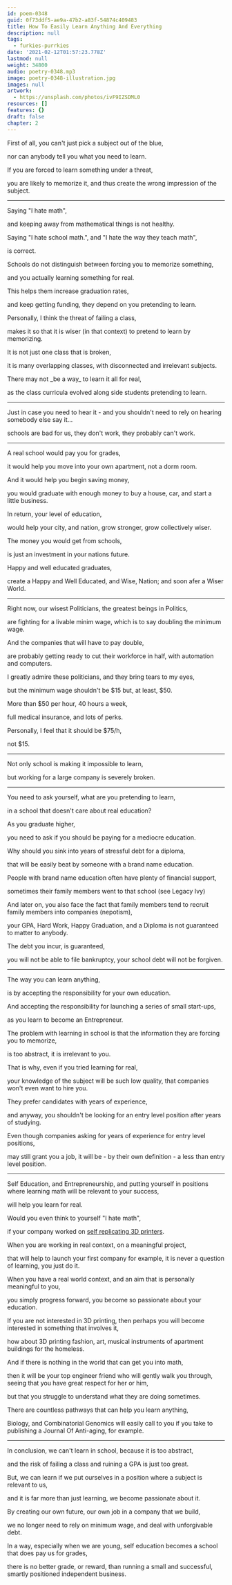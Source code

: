 ```yaml
---
id: poem-0348
guid: 0f73ddf5-ae9a-47b2-a83f-54874c409483
title: How To Easily Learn Anything And Everything
description: null
tags:
  - furkies-purrkies
date: '2021-02-12T01:57:23.778Z'
lastmod: null
weight: 34800
audio: poetry-0348.mp3
image: poetry-0348-illustration.jpg
images: null
artwork:
  - https://unsplash.com/photos/ivF9IZSDML0
resources: []
features: {}
draft: false
chapter: 2
---
```


First of all, you can't just pick a subject out of the blue,

nor can anybody tell you what you need to learn.

If you are forced to learn something under a threat,

you are likely to memorize it, and thus create the wrong impression of the subject.

---

Saying "I hate math",

and keeping away from mathematical things is not healthy.

Saying "I hate school math.", and "I hate the way they teach math",

is correct.

Schools do not distinguish between forcing you to memorize something,

and you actually learning something for real.

This helps them increase graduation rates,

and keep getting funding, they depend on you pretending to learn.

Personally, I think the threat of failing a class,

makes it so that it is wiser (in that context) to pretend to learn by memorizing.

It is not just one class that is broken,

it is many overlapping classes, with disconnected and irrelevant subjects.

There may not \_be a way\_ to learn it all for real,

as the class curricula evolved along side students pretending to learn.

---

Just in case you need to hear it - and you shouldn't need to rely on hearing somebody else say it...

schools are bad for us, they don't work, they probably can't work.

---

A real school would pay you for grades,

it would help you move into your own apartment, not a dorm room.

And it would help you begin saving money,

you would graduate with enough money to buy a house, car, and start a little business.

In return, your level of education,

would help your city, and nation, grow stronger, grow collectively wiser.

The money you would get from schools,

is just an investment in your nations future.

Happy and well educated graduates,

create a Happy and Well Educated, and Wise, Nation; and soon afer a Wiser World.

---

Right now, our wisest Politicians, the greatest beings in Politics,

are fighting for a livable minim wage, which is to say doubling the minimum wage.

And the companies that will have to pay double,

are probably getting ready to cut their workforce in half, with automation and computers.

I greatly admire these politicians, and they bring tears to my eyes,

but the minimum wage shouldn't be $15 but, at least, $50.

More than $50 per hour, 40 hours a week,

full medical insurance, and lots of perks.

Personally, I feel that it should be $75/h,

not $15.

---

Not only school is making it impossible to learn,

but working for a large company is severely broken.

---

You need to ask yourself, what are you pretending to learn,

in a school that doesn't care about real education?

As you graduate higher,

you need to ask if you should be paying for a mediocre education.

Why should you sink into years of stressful debt for a diploma,

that will be easily beat by someone with a brand name education.

People with brand name education often have plenty of financial support,

sometimes their family members went to that school (see Legacy Ivy)

And later on, you also face the fact that family members tend to recruit family members into companies (nepotism),

your GPA, Hard Work, Happy Graduation, and a Diploma is not guaranteed to matter to anybody.

The debt you incur, is guaranteed,

you will not be able to file bankruptcy, your school debt will not be forgiven.

---

The way you can learn anything,

is by accepting the responsibility for your own education.

And accepting the responsibility for launching a series of small start-ups,

as you learn to become an Entrepreneur.

The problem with learning in school is that the information they are forcing you to memorize,

is too abstract, it is irrelevant to you.

That is why, even if you tried learning for real,

your knowledge of the subject will be such low quality, that companies won't even want to hire you.

They prefer candidates with years of experience,

and anyway, you shouldn't be looking for an entry level position after years of studying.

Even though companies asking for years of experience for entry level positions,

may still grant you a job, it will be - by their own definition - a less than entry level position.

---

Self Education, and Entrepreneurship, and putting yourself in positions where learning math will be relevant to your success,

will help you learn for real.

Would you even think to yourself "I hate math",

if your company worked on [self replicating 3D printers](https://www.youtube.com/watch?v=VV0Tjwq7Uc0).

When you are working in real context, on a meaningful project,

that will help to launch your first company for example, it is never a question of learning, you just do it.

When you have a real world context, and an aim that is personally meaningful to you,

you simply progress forward, you become so passionate about your education.

If you are not interested in 3D printing, then perhaps you will become interested in something that involves it,

how about 3D printing fashion, art, musical instruments of apartment buildings for the homeless.

And if there is nothing in the world that can get you into math,

then it will be your top engineer friend who will gently walk you through, seeing that you have great respect for her or him,

but that you struggle to understand what they are doing sometimes.

There are countless pathways that can help you learn anything,

Biology, and Combinatorial Genomics will easily call to you if you take to publishing a Journal Of Anti-aging, for example.

---

In conclusion, we can't learn in school, because it is too abstract,

and the risk of failing a class and ruining a GPA is just too great.

But, we can learn if we put ourselves in a position where a subject is relevant to us,

and it is far more than just learning, we become passionate about it.

By creating our own future, our own job in a company that we build,

we no longer need to rely on minimum wage, and deal with unforgivable debt.

In a way, especially when we are young, self education becomes a school that does pay us for grades,

there is no better grade, or reward, than running a small and successful, smartly positioned independent business.
